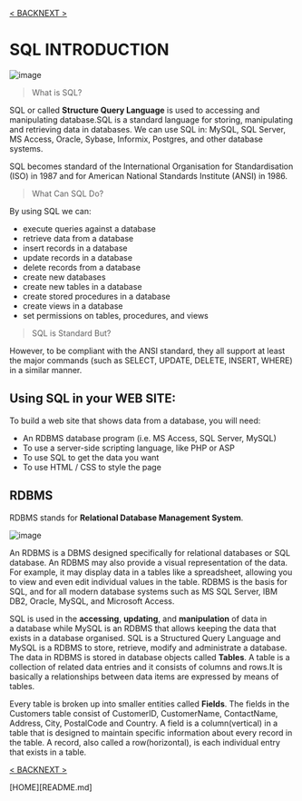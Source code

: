 [< BACK](README.md)[NEXT >](syntax.md)
# SQL INTRODUCTION

![image](https://user-images.githubusercontent.com/63160825/119976059-35b5a200-bfd4-11eb-8512-daed4e85fdf7.png)

> What is SQL?

SQL or called **Structure Query Language** is used to accessing and manipulating database.SQL is a standard language for storing, manipulating and retrieving data in databases. We can use SQL in: MySQL, SQL Server, MS Access, Oracle, Sybase, Informix, Postgres, and other database systems.

SQL becomes standard of the International Organisation for Standardisation (ISO) in 1987 and for American National Standards Institute (ANSI) in 1986.

> What Can SQL Do?

By using SQL we can:
+ execute queries against a database
+ retrieve data from a database
+ insert records in a database
+ update records in a database
+ delete records from a database
+ create new databases
+ create new tables in a database
+ create stored procedures in a database
+ create views in a database
+ set permissions on tables, procedures, and views

> SQL is Standard But?

However, to be compliant with the ANSI standard, they all support at least the major commands (such as SELECT, UPDATE, DELETE, INSERT, WHERE) in a similar manner.

## Using SQL in your WEB SITE:

To build a web site that shows data from a database, you will need:
+ An RDBMS database program (i.e. MS Access, SQL Server, MySQL)
+ To use a server-side scripting language, like PHP or ASP
+ To use SQL to get the data you want
+ To use HTML / CSS to style the page

## RDBMS

RDBMS stands for **Relational Database Management System**.

![image](https://user-images.githubusercontent.com/63160825/119978793-b033f100-bfd7-11eb-99ac-1e1beebeca25.png)


An RDBMS is a DBMS designed specifically for relational databases or SQL database. An RDBMS may also provide a visual representation of the data. For example, it may display data in a tables like a spreadsheet, allowing you to view and even edit individual values in the table. RDBMS is the basis for SQL, and for all modern database systems such as MS SQL Server, IBM DB2, Oracle, MySQL, and Microsoft Access.
                                                                                     
SQL is used in the **accessing**, **updating**, and **manipulation** of data in a database while MySQL is an RDBMS that allows keeping the data that exists in a database organised. SQL is a Structured Query Language and MySQL is a RDBMS to store, retrieve, modify and administrate a database. The data in RDBMS is stored in database objects called **Tables**. A table is a collection of related data entries and it consists of columns and rows.It is basically a relationships between data items are expressed by means of tables.

Every table is broken up into smaller entities called **Fields**. The fields in the Customers table consist of CustomerID, CustomerName, ContactName, Address, City, PostalCode and Country. A field is a column(vertical) in a table that is designed to maintain specific information about every record in the table. A record, also called a row(horizontal), is each individual entry that exists in a table.

[< BACK](README.md)[NEXT >](syntax.md)

[HOME][README.md]
